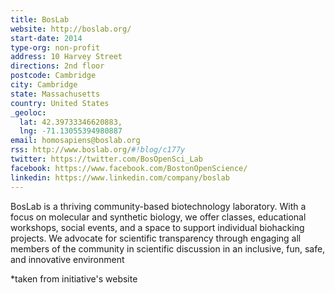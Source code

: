 ```yaml
---
title: BosLab
website: http://boslab.org/
start-date: 2014
type-org: non-profit
address: 10 Harvey Street
directions: 2nd floor
postcode: Cambridge
city: Cambridge
state: Massachusetts
country: United States
_geoloc:
  lat: 42.39733346620883, 
  lng: -71.13055394980887
email: homosapiens@boslab.org
rss: http://www.boslab.org/#!blog/c177y
twitter: https://twitter.com/BosOpenSci_Lab
facebook: https://www.facebook.com/BostonOpenScience/
linkedin: https://www.linkedin.com/company/boslab
---
```


BosLab is a thriving community-based biotechnology laboratory. With a focus on molecular and synthetic biology, we offer classes, educational workshops, social events, and a space to support individual biohacking projects. We advocate for scientific transparency through engaging all members of the community in scientific discussion in an inclusive, fun, safe, and innovative environment


\*taken from initiative's website
